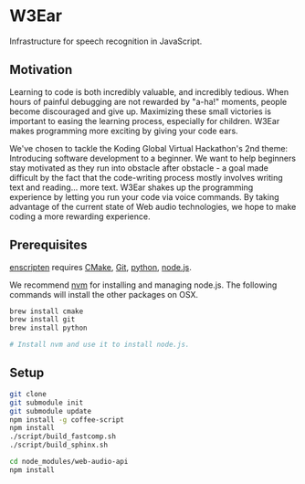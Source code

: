 # W3Ear

Infrastructure for speech recognition in JavaScript.

## Motivation

Learning to code is both incredibly valuable, and incredibly tedious. When hours
of painful debugging are not rewarded by "a-ha!" moments, people become
discouraged and give up. Maximizing these small victories is important to easing
the learning process, especially for children. W3Ear makes programming more
exciting by giving your code ears.

We've chosen to tackle the Koding Global Virtual Hackathon's 2nd theme:
Introducing software development to a beginner. We want to help beginners stay
motivated as they run into obstacle after obstacle - a goal made difficult by
the fact that the code-writing process mostly involves writing text and
reading... more text. W3Ear shakes up the programming experience by letting you
run your code via voice commands. By taking advantage of the current state of
Web audio technologies, we hope to make coding a more rewarding experience.

## Prerequisites

[enscripten](https://github.com/kripken/emscripten) requires
[CMake](http://www.cmake.org/),
[Git](http://git-scm.com/),
[python](https://www.python.org/),
[node.js](http://nodejs.org/).

We recommend [nvm](https://github.com/creationix/nvm) for installing and
managing node.js. The following commands will install the other packages on
OSX.


```bash
brew install cmake
brew install git
brew install python

# Install nvm and use it to install node.js.
```

## Setup

```bash
git clone
git submodule init
git submodule update
npm install -g coffee-script
npm install
./script/build_fastcomp.sh
./script/build_sphinx.sh
```

```bash
cd node_modules/web-audio-api
npm install
```
